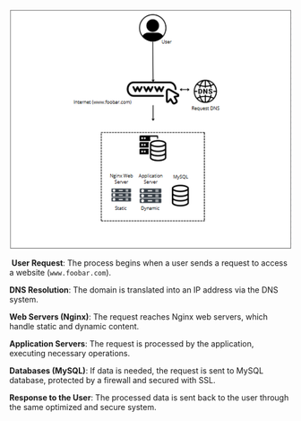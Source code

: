 ![Exercice 0](Diagram/Exercice%200.png)


 **User Request**: The process begins when a user sends a request to access a website (`www.foobar.com`).

**DNS Resolution**: The domain is translated into an IP address via the DNS system.

**Web Servers (Nginx)**: The request reaches Nginx web servers, which handle static and dynamic content.

**Application Servers**: The request is processed by the application, executing necessary operations.

**Databases (MySQL)**: If data is needed, the request is sent to MySQL database, protected by a firewall and secured with SSL.

**Response to the User**: The processed data is sent back to the user through the same optimized and secure system.